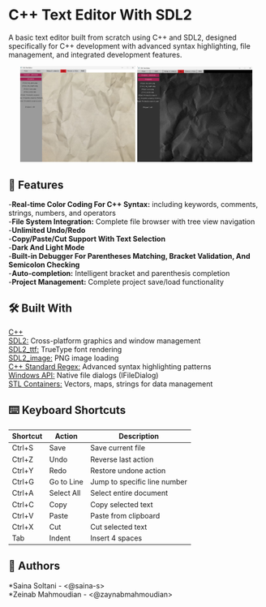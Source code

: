 # C++ Text Editor With SDL2
A basic text editor built from scratch using C++ and SDL2, designed specifically for C++ development with advanced syntax highlighting, file management, and integrated development features.  
<p align="center">
  <img src="./raw/lbg.png" width="45%" alt="Light Theme">
  <img src="./raw/dbg.png" width="45%" alt="Dark Theme">
</p>

## 🚀 Features
-**Real-time Color Coding For C++ Syntax:** including keywords, comments, strings, numbers, and operators  
-**File System Integration:** Complete file browser with tree view navigation  
-**Unlimited Undo/Redo**  
-**Copy/Paste/Cut Support With Text Selection**  
-**Dark And Light Mode**  
-**Built-in Debugger For Parentheses Matching, Bracket Validation, And Semicolon Checking**  
-**Auto-completion:** Intelligent bracket and parenthesis completion  
-**Project Management:** Complete project save/load functionality  

## 🛠️ Built With
[C++](https://isocpp.org/)  
[SDL2:](https://www.libsdl.org/) Cross-platform graphics and window management  
[SDL2_ttf:](https://github.com/libsdl-org/SDL_ttf) TrueType font rendering  
[SDL2_image:](https://github.com/libsdl-org/SDL_image) PNG image loading  
[C++ Standard Regex:](https://en.cppreference.com/w/cpp/regex) Advanced syntax highlighting patterns  
[Windows API:](https://docs.microsoft.com/en-us/windows/win32/api/) Native file dialogs (IFileDialog)  
[STL Containers:](https://en.cppreference.com/w/cpp/container) Vectors, maps, strings for data management

## ⌨️ Keyboard Shortcuts
| Shortcut | Action |	Description |
| --- | --- | --- |
| Ctrl+S	| Save |	Save current file |
| Ctrl+Z	| Undo	| Reverse last action |
| Ctrl+Y	| Redo	| Restore undone action |
| Ctrl+G |	Go to Line |	Jump to specific line number |
| Ctrl+A	| Select All	| Select entire document |
| Ctrl+C	| Copy	| Copy selected text |
| Ctrl+V	| Paste	| Paste from clipboard |
| Ctrl+X	| Cut	| Cut selected text |
| Tab	| Indent |	Insert 4 spaces |

## 👥 Authors
*Saina Soltani - <@saina-s>  
*Zeinab Mahmoudian - <@zaynabmahmoudian>

